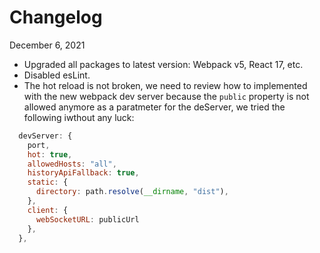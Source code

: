 # Changelog

December 6, 2021

- Upgraded all packages to latest version: Webpack v5, React 17, etc.
- Disabled esLint.
- The hot reload is not broken, we need to review how to implemented with the new webpack dev server because the `public` property is not allowed anymore as a paratmeter for the deServer, we tried the following iwthout any luck:

```js
  devServer: {
    port,
    hot: true,
    allowedHosts: "all",
    historyApiFallback: true,
    static: {
      directory: path.resolve(__dirname, "dist"),
    },
    client: {
      webSocketURL: publicUrl
    },
  },
```
